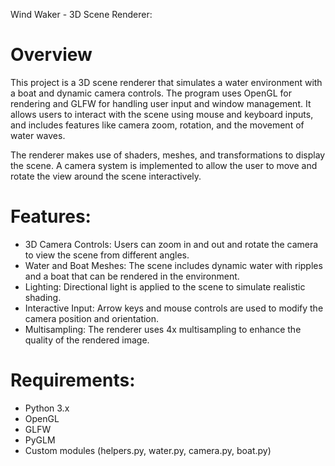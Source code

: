Wind Waker - 3D Scene Renderer:

Overview
========


This project is a 3D scene renderer that simulates a water environment with a boat and dynamic camera controls. The program uses OpenGL for rendering and GLFW for handling user input and window management. It allows users to interact with the scene using mouse and keyboard inputs, and includes features like camera zoom, rotation, and the movement of water waves.

The renderer makes use of shaders, meshes, and transformations to display the scene. A camera system is implemented to allow the user to move and rotate the view around the scene interactively.

Features:
=========

- 3D Camera Controls: Users can zoom in and out and rotate the camera to view the scene from different angles.
- Water and Boat Meshes: The scene includes dynamic water with ripples and a boat that can be rendered in the environment.
- Lighting: Directional light is applied to the scene to simulate realistic shading.
- Interactive Input: Arrow keys and mouse controls are used to modify the camera position and orientation.
- Multisampling: The renderer uses 4x multisampling to enhance the quality of the rendered image.

Requirements:
=============

- Python 3.x
- OpenGL
- GLFW
- PyGLM
- Custom modules (helpers.py, water.py, camera.py, boat.py)